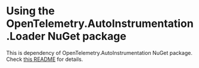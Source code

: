 # Using the OpenTelemetry.AutoInstrumentation.Loader NuGet package

This is dependency of OpenTelemetry.AutoInstrumentation NuGet package.
Check [this README](https://www.nuget.org/packages/OpenTelemetry.AutoInstrumentation/#readme-body-tab)
for details.
